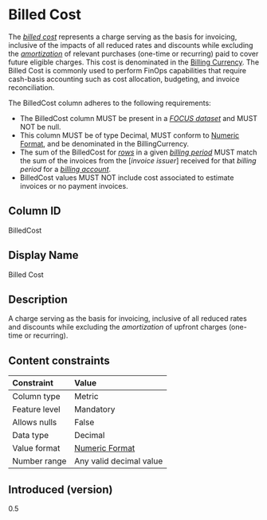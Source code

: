 # Billed Cost

The [*billed cost*](#glossary:billed-cost) represents a charge serving as the basis for invoicing, inclusive of the impacts of all reduced rates and discounts while excluding the [*amortization*](#glossary:amortization) of relevant purchases (one-time or recurring) paid to cover future eligible charges. This cost is denominated in the [Billing Currency](#billingcurrency). The Billed Cost is commonly used to perform FinOps capabilities that require cash-basis accounting such as cost allocation, budgeting, and invoice reconciliation.

The BilledCost column adheres to the following requirements:

* The BilledCost column MUST be present in a [*FOCUS dataset*](#glossary:FOCUS-dataset) and MUST NOT be null.
* This column MUST be of type Decimal, MUST conform to [Numeric Format](#numericformat), and be denominated in the BillingCurrency.
* The sum of the BilledCost for [*rows*](#glossary:row) in a given [*billing period*](#glossary:billing-period) MUST match the sum of the invoices from the [*invoice issuer*] received for that *billing period* for a [*billing account*](#glossary:billing-account).
* BilledCost values MUST NOT include cost associated to estimate invoices or no payment invoices.

## Column ID

BilledCost

## Display Name

Billed Cost

## Description

A charge serving as the basis for invoicing, inclusive of all reduced rates and discounts while excluding the *amortization* of upfront charges (one-time or recurring).

## Content constraints

|    Constraint   |      Value              |
|:----------------|:------------------------|
| Column type     | Metric                  |
| Feature level   | Mandatory               |
| Allows nulls    | False                   |
| Data type       | Decimal                 |
| Value format    | [Numeric Format](#numericformat) |
| Number range    | Any valid decimal value |

## Introduced (version)

0.5
